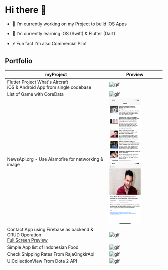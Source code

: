 # Hi there 👋



- 🔭 I’m currently working on my Project to build iOS Apps 

- 🌱 I’m currently learning iOS (Swift) & Flutter (Dart) 

- ⚡ Fun fact I'm also Commercial Pilot

## Portfolio


| myProject        | Preview           | 
| ------------- |---------------|
| Flutter Project What's Aircraft <br> iOS & Android App from single codebase     | ![gif](https://thumbs.gfycat.com/DisfiguredRingedCleanerwrasse-size_restricted.gif) |
| List of Game with CoreData     | ![gif](https://thumbs.gfycat.com/GlaringGrandioseAntipodesgreenparakeet-size_restricted.gif) |
| NewsApi.org - Use Alamofire  for networking & image      |  <img src="https://raw.githubusercontent.com/mhalfaraby/OpsigoNewsApi/main/Screenshot/2.png" width="100" height="200"> <img src="https://raw.githubusercontent.com/mhalfaraby/OpsigoNewsApi/main/Screenshot/3.png" width="100" height="200">  |
| Contact App using Firebase as backend & CRUD Operation <br/>[Full Screen Preview](https://gfycat.com/peacefulcalculatingbaiji)      | ![gif](https://thumbs.gfycat.com/PeacefulCalculatingBaiji-size_restricted.gif) |
| Simple App list of Indonesian Food      | ![gif](https://thumbs.gfycat.com/SnappyWealthyBaiji-size_restricted.gif) |
| Check Shipping Rates From RajaOngkirApi      |![gif](https://thumbs.gfycat.com/ImpoliteTallJaeger-size_restricted.gif)  |
| UICollectionVIew From Dota 2 API      | ![gif](https://thumbs.gfycat.com/FantasticParchedArgali-size_restricted.gif) |

